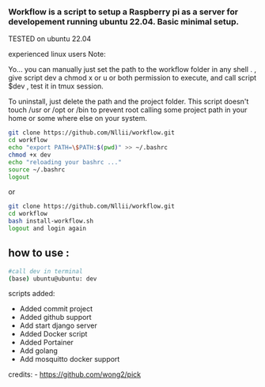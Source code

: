 ###  Workflow is a script to setup a Raspberry pi as a server for developement running ubuntu 22.04. Basic minimal setup.
TESTED on ubuntu 22.04 

experienced linux users Note:

Yo... you can manually just set the path to the workflow folder in any shell . , give script dev a chmod x or u or both permission to execute, and call script $dev , test it in tmux session.

To uninstall, just delete the path and the project folder. 
This script doesn't touch /usr or /opt or /bin to prevent root calling some project path in your home or some where else on your system. 





```bash 
git clone https://github.com/Nllii/workflow.git
cd workflow
echo "export PATH=\$PATH:$(pwd)" >> ~/.bashrc
chmod +x dev
echo "reloading your bashrc ..."
source ~/.bashrc
logout

```
or 

```bash 
git clone https://github.com/Nllii/workflow.git
cd workflow
bash install-workflow.sh
logout and login again 

```

## how to use :
```bash 
#call dev in terminal 
(base) ubuntu@ubuntu: dev
```




scripts added: 

- Added commit project
- Added github support
- Add start django server
- Added Docker script 
- Added Portainer
- Add golang 
- Add mosquitto docker support 






credits: - https://github.com/wong2/pick
